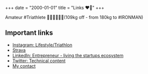 +++
date = "2000-01-01"
title = "Links ❤️🙌"
+++

Amateur #Triathlete 🏊‍♂️🚴‍♂️🏃‍♂️(109kg off - from 180kg to #IRONMAN)

## Important links

- [Instagram: Lifestyle/Triathlon](https://www.instagram.com/avelinorun/)
- [Strava](https://www.strava.com/athletes/24343435)
- [LinkedIn: Entrepreneur - living the startups ecosystem](https://www.linkedin.com/in/avelinorun/)
- [Twitter: Technical content](https://twitter.com/avelinorun)
- [My contact](mailto:t@avelino.run)
